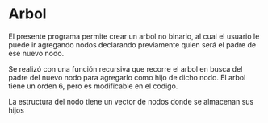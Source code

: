 # Arbol
El presente programa permite crear un arbol no binario, al cual el usuario le puede ir agregando nodos declarando previamente quien será el padre de ese nuevo nodo.

Se realizó con una función recursiva que recorre el arbol en busca del padre del nuevo nodo para agregarlo como hijo de dicho nodo. El arbol tiene un orden 6, pero es modificable en el codigo.

La estructura del nodo tiene un vector de nodos donde se almacenan sus hijos
